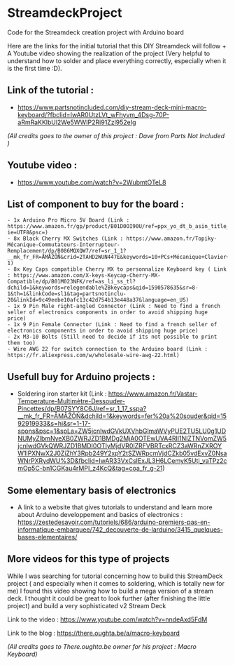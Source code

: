 # StreamdeckProject
Code for the Streamdeck creation project with Arduino board

Here are the links for the initial tutorial that this DIY Streamdeck will follow + A Youtube video showing the realization of the project (Very helpful to understand how to solder and place everything correctly, especially when it is the first time :D).
## Link of the tutorial :
- https://www.partsnotincluded.com/diy-stream-deck-mini-macro-keyboard/?fbclid=IwAR0UtzLVt_wFhyvm_4Dsg-70P-aRmRaKKlbUl2We5WWIP2Ri91Zzl952eIg

_(All credits goes to the owner of this project : Dave from Parts Not Included )_

## Youtube video :

- https://www.youtube.com/watch?v=2WubmtOTeL8

## List of component to buy for the board :
    - 1x Arduino Pro Micro 5V Board (Link : https://www.amazon.fr/gp/product/B01D0OI90U/ref=ppx_yo_dt_b_asin_title_o00_s00?ie=UTF8&psc=)
    - 8x Black Cherry MX Switches (Link : https://www.amazon.fr/Topiky-Mécanique-Commutateurs-Interrupteur-Remplacement/dp/B086MQXQW7/ref=sr_1_1?__mk_fr_FR=ÅMÅŽÕÑ&crid=2TAHD2WUN447E&keywords=10+PCs+Mécanique+Clavier+Commutateurs+Gaming+Clavier+Plaque+Monté+Noir+Interrupteur+De+Remplacement+pour+Gateron+Cherry+MX&qid=1668178916&qu=eyJxc2MiOiIwLjAwIiwicXNhIjoiMC4wMCIsInFzcCI6IjAuMDAifQ%3D%3D&s=computers&sprefix=10+pcs+mécanique+clavier+commutateurs+gaming+clavier+plaque+monté+noir+interrupteur+de+remplacement+pour+gateron+cherry+mx%2Ccomputers%2C64&sr=1-1)
    - 8x Key Caps compatible Cherry MX to personnalize Keyboard key ( Link : https://www.amazon.com/X-keys-Keycap-Cherry-MX-Compatible/dp/B01M023NFK/ref=as_li_ss_tl?dchild=1&keywords=relegendable%2Bkeycaps&qid=1590578635&sr=8-1&th=1&linkCode=sl1&tag=partsnotinclu-20&linkId=9c49eebe10afc13c42d754b13e448a37&language=en_US)
    - 1x 9 Pin Male right-angled Connector (Link : Need to find a french seller of electronics components in order to avoid shipping huge price)
    - 1x 9 Pin Female Connector (Link : Need to find a french seller of electronics components in order to avoid shipping huge price)
    - 2x M3-10 Bolts (Still need to decide if its not possible to print them too)
    - Wire AWG 22 for switch connection to the Arduino board (Link : https://fr.aliexpress.com/w/wholesale-wire-awg-22.html)

## Usefull buy for Arduino projects :

- Soldering iron starter kit (Link : https://www.amazon.fr/Vastar-Temperature-Multimètre-Dessouder-Pincettes/dp/B07SYY8C6J/ref=sr_1_17_sspa?__mk_fr_FR=ÅMÅŽÕÑ&dchild=1&keywords=fer%20a%20souder&qid=1592919933&s=hi&sr=1-17-spons&psc=1&spLa=ZW5jcnlwdGVkUXVhbGlmaWVyPUE2TU5LU0g1UDNUMyZlbmNyeXB0ZWRJZD1BMDg2MjA0OTEwUVA4RlI1NlZTNVomZW5jcnlwdGVkQWRJZD1BMDI0OTIyMjdVR0lZRFVBRTcxRCZ3aWRnZXROYW1lPXNwX2J0ZiZhY3Rpb249Y2xpY2tSZWRpcmVjdCZkb05vdExvZ0NsaWNrPXRydWU%3D&fbclid=IwAR33VxCsIExJL3H6LCemyK5Utj_vaTPz2cmOp5C-bn1CGKau4rMPI_z4KcQ&tag=coa_fr_g-21)
## Some elementary basis of electronics

- A link to a website that gives tutorials to understand and learn more about Arduino developpement and basics of electronics : https://zestedesavoir.com/tutoriels/686/arduino-premiers-pas-en-informatique-embarquee/742_decouverte-de-larduino/3415_quelques-bases-elementaires/

## More videos for this type of projects

While I was searching for tutorial concerning how to build this StreamDeck project ( and especially when it comes to soldering, which is totally new for me) I found this video showing how to build a mega version of a stream deck. I thought it could be great to look further (after finishing the little project) and build a very sophisticated v2 Stream Deck

Link to the video : https://www.youtube.com/watch?v=nndeAxd5FdM

Link to the blog : https://there.oughta.be/a/macro-keyboard

_(All credits goes to There.oughta.be owner for his project : Macro Keyboard)_